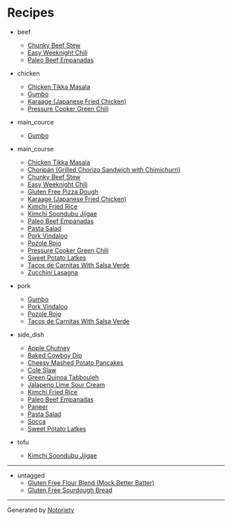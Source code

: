 # Recipes

* beef
  * [Chunky Beef Stew](recipes/chunky-beef-stew.md)
  * [Easy Weeknight Chili](recipes/easy-weeknight-chili.md)
  * [Paleo Beef Empanadas](recipes/paleo-beef-empanadas.md)

* chicken
  * [Chicken Tikka Masala](recipes/chicken-tikka-masala.md)
  * [Gumbo](recipes/gumbo.md)
  * [Karaage (Japanese Fried Chicken)](recipes/karage-japanese-fried-chicken.md)
  * [Pressure Cooker Green Chili](recipes/pressure-cooker-green-chili.md)

* main_cource
  * [Gumbo](recipes/gumbo.md)

* main_course
  * [Chicken Tikka Masala](recipes/chicken-tikka-masala.md)
  * [Choripán (Grilled Chorizo Sandwich with Chimichurri)](recipes/choripan-grilled-chorizo-sandwiches.md)
  * [Chunky Beef Stew](recipes/chunky-beef-stew.md)
  * [Easy Weeknight Chili](recipes/easy-weeknight-chili.md)
  * [Gluten Free Pizza Dough](recipes/gluten-free-pizza-dough.md)
  * [Karaage (Japanese Fried Chicken)](recipes/karage-japanese-fried-chicken.md)
  * [Kimchi Fried Rice](recipes/kimchi-fried-rice.md)
  * [Kimchi Soondubu Jjigae](recipes/kimchi-soondubu-jigae.md)
  * [Paleo Beef Empanadas](recipes/paleo-beef-empanadas.md)
  * [Pasta Salad](recipes/pasta-salad.md)
  * [Pork Vindaloo](recipes/pork-vindaloo.md)
  * [Pozole Rojo](recipes/pozole-rojo.md)
  * [Pressure Cooker Green Chili](recipes/pressure-cooker-green-chili.md)
  * [Sweet Potato Latkes](recipes/sweet-potato-latkes.md)
  * [Tacos de Carnitas With Salsa Verde](recipes/tacos-de-carnitas.md)
  * [Zucchini Lasagna](recipes/zucchini-lasagna.md)

* pork
  * [Gumbo](recipes/gumbo.md)
  * [Pork Vindaloo](recipes/pork-vindaloo.md)
  * [Pozole Rojo](recipes/pozole-rojo.md)
  * [Tacos de Carnitas With Salsa Verde](recipes/tacos-de-carnitas.md)

* side_dish
  * [Apple Chutney](recipes/apple-chutney.md)
  * [Baked Cowboy Dip](recipes/baked-cowboy-dip.md)
  * [Cheesy Mashed Potato Pancakes](recipes/cheesy-mashed-potato-pancakes.md)
  * [Cole Slaw](recipes/cole-slaw.md)
  * [Green Quinoa Tabbouleh](recipes/green-quinoa-tabbouleh.md)
  * [Jalapeno Lime Sour Cream](recipes/jalapeno-lime-sour-cream.md)
  * [Kimchi Fried Rice](recipes/kimchi-fried-rice.md)
  * [Paleo Beef Empanadas](recipes/paleo-beef-empanadas.md)
  * [Paneer](recipes/paneer.md)
  * [Pasta Salad](recipes/pasta-salad.md)
  * [Socca](recipes/socca.md)
  * [Sweet Potato Latkes](recipes/sweet-potato-latkes.md)

* tofu
  * [Kimchi Soondubu Jjigae](recipes/kimchi-soondubu-jigae.md)

---

* untagged
  * [Gluten Free Flour Blend (Mock Better Batter)](recipes/gluten-free-flour-blend-mock-better-batter.md)
  * [Gluten Free Sourdough Bread](recipes/gluten-free-sourdough-bread.md)

---

Generated by [Notoriety](https://github.com/aoswalt/notoriety)
